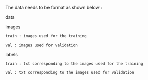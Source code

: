 The data needs to be format as shown below : 

data 

  images 
  
    train : images used for the training 
    
    val : images used for validation
    
  labels
  
    train : txt corresponding to the images used for the training 
    
    val : txt corresponding to the images used for validation
